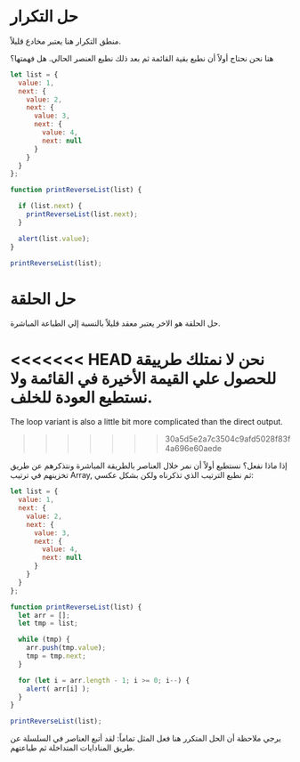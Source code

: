 # حل التكرار

منطق التكرار هنا يعتبر مخادع قليلاً.

هنا نحن نحتاج أولاً أن نطبع بقية القائمة ثم بعد ذلك نطبع العنصر الحالي. هل فهمتها؟


```js run
let list = {
  value: 1,
  next: {
    value: 2,
    next: {
      value: 3,
      next: {
        value: 4,
        next: null
      }
    }
  }
};

function printReverseList(list) {

  if (list.next) {
    printReverseList(list.next);
  }

  alert(list.value);
}

printReverseList(list);
```

# حل الحلقة

حل الحلقة هو الاخر يعتبر معقد قليلاً بالنسبة إلي الطباعة المباشرة.

<<<<<<< HEAD
نحن لا نمتلك طرييقة للحصول علي القيمة الأخيرة في القائمة ولا نستطيع العودة للخلف.
=======
The loop variant is also a little bit more complicated than the direct output.
>>>>>>> 30a5d5e2a7c3504c9afd5028f83f4a696e60aede

إذا ماذا نفعل؟ نستطيع أولاً أن نمر خلال العناصر بالطريقة المباشرة ونتذكرهم عن طريق تخزينهم في ترتيب Array, ثم نطبع الترتيب الذي تذكرناه ولكن بشكل عكسي:


```js run
let list = {
  value: 1,
  next: {
    value: 2,
    next: {
      value: 3,
      next: {
        value: 4,
        next: null
      }
    }
  }
};

function printReverseList(list) {
  let arr = [];
  let tmp = list;

  while (tmp) {
    arr.push(tmp.value);
    tmp = tmp.next;
  }

  for (let i = arr.length - 1; i >= 0; i--) {
    alert( arr[i] );
  }
}

printReverseList(list);
```

يرجي ملاحظة أن الحل المتكرر هنا فعل المثل تماماً: لقد أتبع العناصر في السلسلة عن طريق المنادايات المتداخلة ثم طباعتهم.

